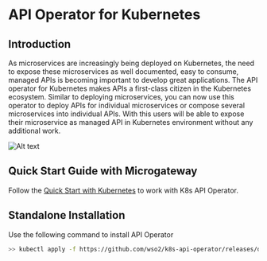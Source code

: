 # API Operator for Kubernetes

## Introduction

As microservices are increasingly being deployed on Kubernetes, the need to expose these microservices as well
documented, easy to consume, managed APIs is becoming important to develop great applications.
The API operator for Kubernetes makes APIs a first-class citizen in the Kubernetes ecosystem.
Similar to deploying microservices, you can now use this operator to deploy APIs for individual microservices or
compose several microservices into individual APIs. With this users will be able to expose their microservice
as managed API in Kubernetes environment without any additional work.


![Alt text](docs/images/K8s-API-Operator.png?raw=true "K8s API Operator")

## Quick Start Guide with Microgateway

Follow the [Quick Start with Kubernetes](https://apim.docs.wso2.com/en/next/publish/api-microgateway/quick-start-with-kubernetes/)
to work with K8s API Operator.

## Standalone Installation

Use the following command to install API Operator

```sh
>> kubectl apply -f https://github.com/wso2/k8s-api-operator/releases/download/v2.0.0-beta/api-operator-configs.yaml
```
